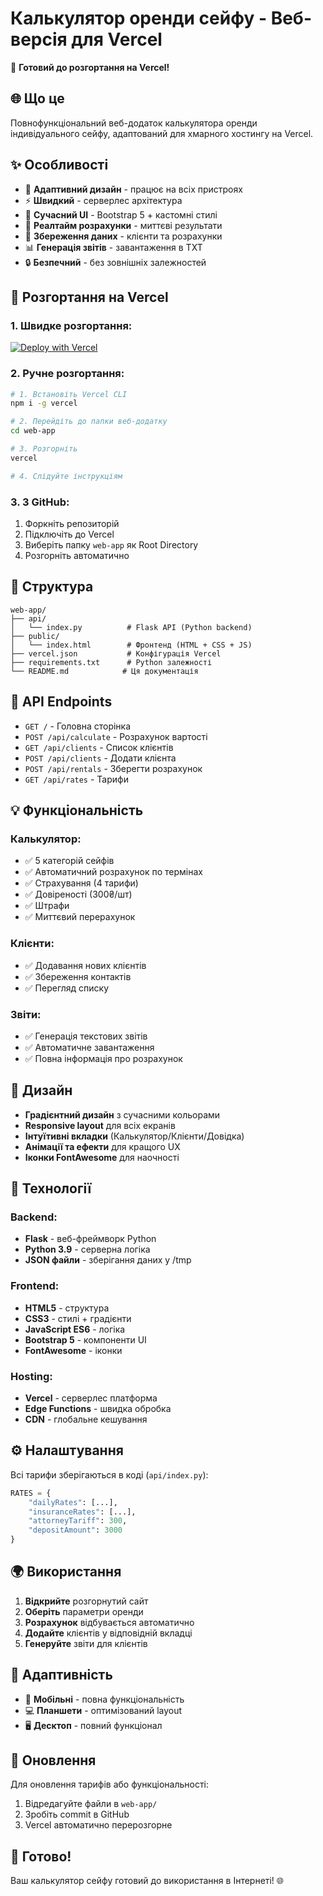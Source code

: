 # Калькулятор оренди сейфу - Веб-версія для Vercel

🚀 **Готовий до розгортання на Vercel!**

## 🌐 Що це

Повнофункціональний веб-додаток калькулятора оренди індивідуального сейфу, адаптований для хмарного хостингу на Vercel.

## ✨ Особливості

- 📱 **Адаптивний дизайн** - працює на всіх пристроях
- ⚡ **Швидкий** - серверлес архітектура
- 🎨 **Сучасний UI** - Bootstrap 5 + кастомні стилі
- 🔄 **Реалтайм розрахунки** - миттєві результати
- 💾 **Збереження даних** - клієнти та розрахунки
- 📊 **Генерація звітів** - завантаження в TXT
- 🔒 **Безпечний** - без зовнішніх залежностей

## 🚀 Розгортання на Vercel

### 1. Швидке розгортання:
[![Deploy with Vercel](https://vercel.com/button)](https://vercel.com/new/clone?repository-url=https://github.com/YOUR_USERNAME/safe)

### 2. Ручне розгортання:

```bash
# 1. Встановіть Vercel CLI
npm i -g vercel

# 2. Перейдіть до папки веб-додатку
cd web-app

# 3. Розгорніть
vercel

# 4. Слідуйте інструкціям
```

### 3. З GitHub:
1. Форкніть репозиторій
2. Підключіть до Vercel
3. Виберіть папку `web-app` як Root Directory
4. Розгорніть автоматично

## 📁 Структура

```
web-app/
├── api/
│   └── index.py          # Flask API (Python backend)
├── public/
│   └── index.html        # Фронтенд (HTML + CSS + JS)
├── vercel.json           # Конфігурація Vercel
├── requirements.txt      # Python залежності
└── README.md            # Ця документація
```

## 🔧 API Endpoints

- `GET /` - Головна сторінка
- `POST /api/calculate` - Розрахунок вартості
- `GET /api/clients` - Список клієнтів
- `POST /api/clients` - Додати клієнта
- `POST /api/rentals` - Зберегти розрахунок
- `GET /api/rates` - Тарифи

## 💡 Функціональність

### Калькулятор:
- ✅ 5 категорій сейфів
- ✅ Автоматичний розрахунок по термінах
- ✅ Страхування (4 тарифи)
- ✅ Довіреності (300₴/шт)
- ✅ Штрафи
- ✅ Миттєвий перерахунок

### Клієнти:
- ✅ Додавання нових клієнтів
- ✅ Збереження контактів
- ✅ Перегляд списку

### Звіти:
- ✅ Генерація текстових звітів
- ✅ Автоматичне завантаження
- ✅ Повна інформація про розрахунок

## 🎨 Дизайн

- **Градієнтний дизайн** з сучасними кольорами
- **Responsive layout** для всіх екранів
- **Інтуїтивні вкладки** (Калькулятор/Клієнти/Довідка)
- **Анімації та ефекти** для кращого UX
- **Іконки FontAwesome** для наочності

## 🔧 Технології

### Backend:
- **Flask** - веб-фреймворк Python
- **Python 3.9** - серверна логіка
- **JSON файли** - зберігання даних у /tmp

### Frontend:
- **HTML5** - структура
- **CSS3** - стилі + градієнти
- **JavaScript ES6** - логіка
- **Bootstrap 5** - компоненти UI
- **FontAwesome** - іконки

### Hosting:
- **Vercel** - серверлес платформа
- **Edge Functions** - швидка обробка
- **CDN** - глобальне кешування

## ⚙️ Налаштування

Всі тарифи зберігаються в коді (`api/index.py`):

```python
RATES = {
    "dailyRates": [...],
    "insuranceRates": [...],
    "attorneyTariff": 300,
    "depositAmount": 3000
}
```

## 🌍 Використання

1. **Відкрийте** розгорнутий сайт
2. **Оберіть** параметри оренди
3. **Розрахунок** відбувається автоматично
4. **Додайте** клієнтів у відповідній вкладці
5. **Генеруйте** звіти для клієнтів

## 📱 Адаптивність

- 📱 **Мобільні** - повна функціональність
- 💻 **Планшети** - оптимізований layout
- 🖥️ **Десктоп** - повний функціонал

## 🔄 Оновлення

Для оновлення тарифів або функціональності:
1. Відредагуйте файли в `web-app/`
2. Зробіть commit в GitHub
3. Vercel автоматично перерозгорне

## 🎉 Готово!

Ваш калькулятор сейфу готовий до використання в Інтернеті! 🌐
